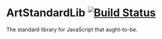 # ArtStandardLib [![Build Status](https://travis-ci.org/imikimi/art-standard-lib.svg?branch=master)](https://travis-ci.org/imikimi/art-standard-lib)
The standard library for JavaScript that aught-to-be.
